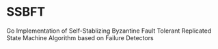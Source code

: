 # SSBFT
Go Implementation of Self-Stablizing Byzantine Fault Tolerant Replicated State Machine Algorithm based on Failure Detectors
